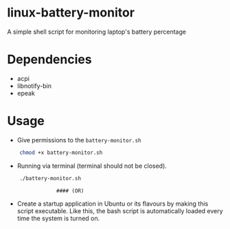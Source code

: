 # linux-battery-monitor
A simple shell script for monitoring laptop's battery percentage 

# Dependencies
* acpi
* libnotify-bin
* epeak

# Usage
* Give permissions to the `battery-monitor.sh`
```sh
	chmod +x battery-monitor.sh
```
* Running via terminal (terminal should not be closed).
```sh
	./battery-monitor.sh
 ```
					#### (OR)
* Create a startup application in Ubuntu or its flavours by making this script executable.
  Like this, the bash script is automatically loaded every time the system is turned on.